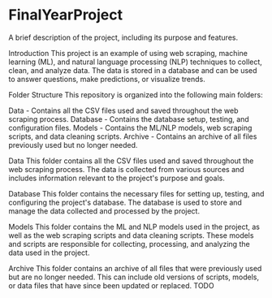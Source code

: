 # FinalYearProject

A brief description of the project, including its purpose and features.

Introduction
This project is an example of using web scraping, machine learning (ML), and natural language processing (NLP) techniques to collect, clean, and analyze data. The data is stored in a database and can be used to answer questions, make predictions, or visualize trends.

Folder Structure
This repository is organized into the following main folders:

Data - Contains all the CSV files used and saved throughout the web scraping process.
Database - Contains the database setup, testing, and configuration files.
Models - Contains the ML/NLP models, web scraping scripts, and data cleaning scripts.
Archive - Contains an archive of all files previously used but no longer needed.

Data
This folder contains all the CSV files used and saved throughout the web scraping process. The data is collected from various sources and includes information relevant to the project's purpose and goals.

Database
This folder contains the necessary files for setting up, testing, and configuring the project's database. The database is used to store and manage the data collected and processed by the project.

Models
This folder contains the ML and NLP models used in the project, as well as the web scraping scripts and data cleaning scripts. These models and scripts are responsible for collecting, processing, and analyzing the data used in the project.

Archive
This folder contains an archive of all files that were previously used but are no longer needed. This can include old versions of scripts, models, or data files that have since been updated or replaced.
TODO

